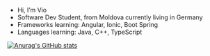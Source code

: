 -  Hi, I’m Vio
-  Software Dev Student, from Moldova currently living in Germany
-  Frameworks learning: Angular, Ionic, Boot Spring
-  Languages learning: Java, C++, TypeScript

[![Anurag's GitHub stats](https://github-readme-stats.vercel.app/api?username=rotpingo)](https://github.com/rotpingo/github-readme-stats)
